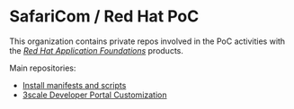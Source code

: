 # SafariCom / Red Hat PoC

This organization contains private repos involved in the PoC activities with the [*Red Hat Application Foundations*](https://access.redhat.com/products/red-hat-application-foundations/) products.

Main repositories:
- [Install manifests and scripts](../../../install/)
- [3scale Developer Portal Customization](../../../ThreescaleDeveloperPortalCustomizations/)